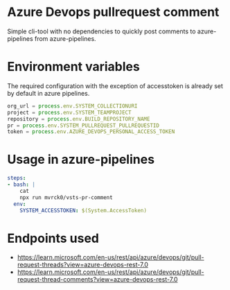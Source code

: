 # Azure Devops pullrequest comment

Simple cli-tool with no dependencies to quickly post comments to azure-pipelines from azure-pipelines.

# Environment variables
The required configuration with the exception of accesstoken is already set by default in azure pipelines.

```javascript
org_url = process.env.SYSTEM_COLLECTIONURI
project = process.env.SYSTEM_TEAMPROJECT
repository = process.env.BUILD_REPOSITORY_NAME
pr = process.env.SYSTEM_PULLREQUEST_PULLREQUESTID
token = process.env.AZURE_DEVOPS_PERSONAL_ACCESS_TOKEN
```

# Usage in azure-pipelines

```yaml
steps:
- bash: |
    cat 
    npx run mvrck0/vsts-pr-comment
  env:
    SYSTEM_ACCESSTOKEN: $(System.AccessToken)
```


# Endpoints used
- https://learn.microsoft.com/en-us/rest/api/azure/devops/git/pull-request-threads?view=azure-devops-rest-7.0
- https://learn.microsoft.com/en-us/rest/api/azure/devops/git/pull-request-thread-comments?view=azure-devops-rest-7.0